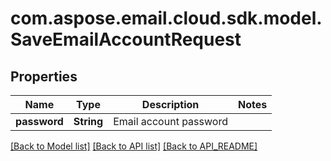 
# com.aspose.email.cloud.sdk.model.SaveEmailAccountRequest

## Properties
Name | Type | Description | Notes
------------ | ------------- | ------------- | -------------
**password** | **String** | Email account password | 


[[Back to Model list]](API_README.md#documentation-for-models) [[Back to API list]](API_README.md#documentation-for-api-endpoints) [[Back to API_README]](API_README.md)

